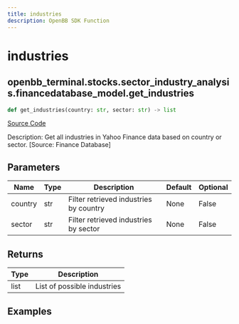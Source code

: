 ```yaml
---
title: industries
description: OpenBB SDK Function
---
```


# industries

## openbb_terminal.stocks.sector_industry_analysis.financedatabase_model.get_industries

```python title='openbb_terminal/stocks/sector_industry_analysis/financedatabase_model.py'
def get_industries(country: str, sector: str) -> list
```
[Source Code](https://github.com/OpenBB-finance/OpenBBTerminal/tree/main/openbb_terminal/stocks/sector_industry_analysis/financedatabase_model.py#L69)

Description: Get all industries in Yahoo Finance data based on country or sector. [Source: Finance Database]

## Parameters

| Name | Type | Description | Default | Optional |
| ---- | ---- | ----------- | ------- | -------- |
| country | str | Filter retrieved industries by country | None | False |
| sector | str | Filter retrieved industries by sector | None | False |

## Returns

| Type | Description |
| ---- | ----------- |
| list | List of possible industries |

## Examples

